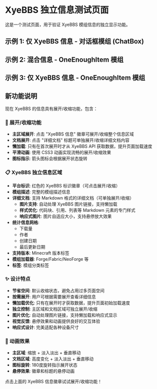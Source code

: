 # XyeBBS 独立信息测试页面

这是一个测试页面，用于验证 XyeBBS 模组信息的独立显示功能。

## 示例 1: 仅 XyeBBS 信息 - 对话框模组 (ChatBox)

<ModInfo
  modName="对话框 (ChatBox)"
  xyebbsId="chatbox"
/>

## 示例 2: 混合信息 - OneEnoughItem 模组

<ModInfo
  curseForgeId="one-enough-item"
  modName="One Enough Item"
  projectId="1312660"
  xyebbsId="oneenoughitem"
/>

## 示例 3: 仅 XyeBBS 信息 - OneEnoughItem 模组

<ModInfo
  modName="One Enough Item"
  xyebbsId="oneenoughitem"
/>

## 新功能说明

现在 XyeBBS 的信息具有展开/收缩功能，包含：

### 🎯 展开/收缩功能
- **主区域展开**: 点击 "XyeBBS 信息" 徽章可展开/收缩整个信息区域
- **文档展开**: 点击 "详细文档" 标题可单独展开/收缩详细文档内容
- **懒加载**: 只有在首次展开时才从 XyeBBS API 获取数据，提升页面加载速度
- **平滑动画**: 使用 CSS3 动画实现流畅的展开/收缩效果
- **图标指示**: 箭头图标会根据展开状态旋转

### 📋 XyeBBS 独立信息区域
- **平台标识**: 红色的 XyeBBS 标识徽章（可点击展开/收缩）
- **模组描述**: 完整的模组描述信息
- **详细文档**: 支持 Markdown 格式的详细文档（可单独展开/收缩）
  - **图片支持**: 自动处理 XyeBBS 图片链接，支持懒加载
  - **样式优化**: 代码块、引用、列表等 Markdown 元素的专门样式
  - **响应式图片**: 图片自适应大小，支持悬停放大效果
- **统计信息网格**:
  - 下载量
  - 作者
  - 创建日期
  - 最后更新日期
- **支持版本**: Minecraft 版本标签
- **模组加载器**: Forge/Fabric/NeoForge 等
- **标签**: 模组分类标签

### ✨ 设计特点
- **节省空间**: 默认收缩状态，避免占用过多页面空间
- **按需展开**: 用户可根据需要展开查看详细信息
- **懒加载优化**: 只有在展开时才获取数据，提升页面初始加载速度
- **独立控制**: 主区域和文档区域可独立展开/收缩
- **图片优化**: 自动处理图片链接，支持懒加载和响应式显示
- **视觉反馈**: 悬停效果和动画提供良好的交互体验
- **响应式设计**: 完美适配各种设备尺寸

### 🎨 动画效果
- **主区域**: 缩放 + 淡入淡出 + 垂直移动
- **文档区域**: 高度变化 + 淡入淡出 + 垂直移动
- **图标旋转**: 180度旋转指示展开状态
- **悬停效果**: 徽章和标题的悬停动画

点击上面的 XyeBBS 信息徽章试试展开/收缩功能！
